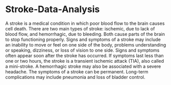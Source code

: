# Stroke-Data-Analysis
A stroke is a medical condition in which poor blood flow to the brain causes cell death. There are two main types of stroke: ischemic, due to lack of blood flow, and hemorrhagic, due to bleeding. Both cause parts of the brain to stop functioning properly. Signs and symptoms of a stroke may include an inability to move or feel on one side of the body, problems understanding or speaking, dizziness, or loss of vision to one side. Signs and symptoms often appear soon after the stroke has occurred. If symptoms last less than one or two hours, the stroke is a transient ischemic attack (TIA), also called a mini-stroke. A hemorrhagic stroke may also be associated with a severe headache. The symptoms of a stroke can be permanent. Long-term complications may include pneumonia and loss of bladder control.
